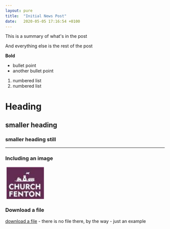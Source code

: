 ```yaml
---
layout: pure
title:  "Initial News Post"
date:   2020-05-05 17:16:54 +0100
---
```


This is a summary of what's in the post

And everything else is the rest of the post

**Bold**


- bullet point
- another bullet point

1. numbered list
2. numbered list

# Heading
## smaller heading
### smaller heading still

---

### Including an image
![Include an image](/assets/img/banner.png) 


### Download a file
[download a file](/assets/mydoc.pdf) - there is no file there, by the way - just an example

